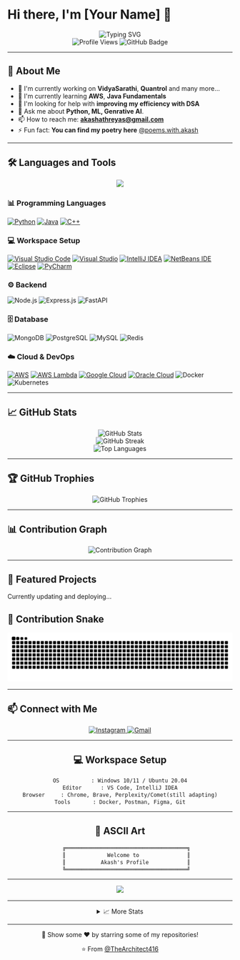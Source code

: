 # Hi there, I'm [Your Name] 👋

<div align="center">
  <img src="https://readme-typing-svg.demolab.com?font=Fira+Code&size=32&duration=2800&pause=2000&color=A9FEF7&center=true&vCenter=true&width=940&lines=Hey!+It's+Akash+here!;I'm+a+passionate+learner;I+love+creating+innovative+solutions;Currently+focused+on+AI/ML+and...+Cloud+Computing!;Welcome+to+my+GitHub+profile!" alt="Typing SVG" />
</div>

<div align="center">
  <img src="https://komarev.com/ghpvc/?username=TheArchitect416&color=0e75b6&style=flat" alt="Profile Views" />
  <img src="https://img.shields.io/github/followers/TheArchitect416?label=Followers&style=social" alt="GitHub Badge" />
</div>

---

## 🚀 About Me

- 🔭 I'm currently working on **VidyaSarathi**, **Quantrol** and many more...
- 🌱 I'm currently learning **AWS**, **Java Fundamentals**
- 🤔 I'm looking for help with **improving my efficiency with DSA**
- 💬 Ask me about **Python, ML, Genrative AI**.
- 📫 How to reach me: **akashathreyas@gmail.com**
- ⚡ Fun fact: **You can find my poetry here** [@poems.with.akash](https://www.instagram.com/poems.with.akash)

---

## 🛠️ Languages and Tools

<div align="center">
  <img src="https://skillicons.dev/icons?i=python,java,cpp,ts,react,nodejs,express,mongodb,postgresql,git,kubernetes,aws&perline=10" />
</div>

### 📊 Programming Languages
[![Python](https://img.shields.io/badge/Python-3776AB?logo=python&logoColor=fff)](#)
[![Java](https://img.shields.io/badge/Java-%23ED8B00.svg?logo=openjdk&logoColor=white)](#)
[![C++](https://img.shields.io/badge/C++-%2300599C.svg?logo=c%2B%2B&logoColor=white)](#)

### 💻 Workspace Setup
[![Visual Studio Code](https://custom-icon-badges.demolab.com/badge/Visual%20Studio%20Code-0078d7.svg?logo=vsc&logoColor=white)](#)
[![Visual Studio](https://custom-icon-badges.demolab.com/badge/Visual%20Studio-5C2D91.svg?&logo=visualstudio&logoColor=white)](#)
[![IntelliJ IDEA](https://img.shields.io/badge/IntelliJIDEA-000000.svg?logo=intellij-idea&logoColor=white)](#)
[![NetBeans IDE](https://img.shields.io/badge/NetBeans%20IDE-1B6AC6.svg?logo=apache-netbeans-ide&logoColor=white)](#)
[![Eclipse](https://img.shields.io/badge/Eclipse-FE7A16.svg?logo=Eclipse&logoColor=white)](#)
[![PyCharm](https://img.shields.io/badge/PyCharm-000?logo=pycharm&logoColor=fff)](#)

### ⚙️ Backend
![Node.js](https://img.shields.io/badge/-Node.js-339933?style=flat-square&logo=node.js&logoColor=white)
![Express.js](https://img.shields.io/badge/-Express.js-000000?style=flat-square&logo=express&logoColor=white)
![FastAPI](https://img.shields.io/badge/-FastAPI-009688?style=flat-square&logo=fastapi&logoColor=white)

### 🗄️ Database
![MongoDB](https://img.shields.io/badge/-MongoDB-47A248?style=flat-square&logo=mongodb&logoColor=white)
![PostgreSQL](https://img.shields.io/badge/-PostgreSQL-336791?style=flat-square&logo=postgresql&logoColor=white)
![MySQL](https://img.shields.io/badge/-MySQL-4479A1?style=flat-square&logo=mysql&logoColor=white)
![Redis](https://img.shields.io/badge/-Redis-DC382D?style=flat-square&logo=redis&logoColor=white)

### ☁️ Cloud & DevOps
[![AWS](https://custom-icon-badges.demolab.com/badge/AWS-%23FF9900.svg?logo=aws&logoColor=white)](#)
[![AWS Lambda](https://custom-icon-badges.demolab.com/badge/AWS%20Lambda-%23FF9900.svg?logo=aws-lambda&logoColor=white)](#)
[![Google Cloud](https://img.shields.io/badge/Google%20Cloud-%234285F4.svg?logo=google-cloud&logoColor=white)](#)
[![Oracle Cloud](https://custom-icon-badges.demolab.com/badge/Oracle%20Cloud-F80000?logo=oracle&logoColor=white)](#)
![Docker](https://img.shields.io/badge/-Docker-2496ED?style=flat-square&logo=docker&logoColor=white)
![Kubernetes](https://img.shields.io/badge/-Kubernetes-326CE5?style=flat-square&logo=kubernetes&logoColor=white)

---

## 📈 GitHub Stats

<div align="center">
  <img src="https://github-readme-stats.vercel.app/api?username=TheArchitect416&show_icons=true&theme=tokyonight&hide_border=true&count_private=true" alt="GitHub Stats" />
</div>

<div align="center">
  <img src="https://github-readme-streak-stats.herokuapp.com/?user=TheArchitect416&theme=tokyonight&hide_border=true" alt="GitHub Streak" />
</div>

<div align="center">
  <img src="https://github-readme-stats.vercel.app/api/top-langs/?username=TheArchitect416&theme=tokyonight&hide_border=true&layout=compact" alt="Top Languages" />
</div>

---

## 🏆 GitHub Trophies

<div align="center">
  <img src="https://github-profile-trophy.vercel.app/?username=TheArchitect416&theme=tokyonight&no-frame=true&row=1&column=7" alt="GitHub Trophies" />
</div>

---

## 📊 Contribution Graph

<div align="center">
  <img src="https://github-readme-activity-graph.vercel.app/graph?username=TheArchitect416&theme=tokyo-night&hide_border=true" alt="Contribution Graph" />
</div>

---

## 🎯 Featured Projects

Currently updating and deploying...

## 🐍 Contribution Snake

<div align="center">
  <img src="https://raw.githubusercontent.com/TheArchitect416/TheArchitect416/output/snake.svg" alt="Snake animation" />
</div>

---

## 📫 Connect with Me

<div align="center">
  <a href="https://www.linkedin.com/in/akash-m-athreyas-1b0556257/"
    <img src="https://img.shields.io/badge/LinkedIn-0077B5?style=for-the-badge&logo=linkedin&logoColor=white" alt="LinkedIn" />
  </a>
  <a href="https://instagram.com/akash.m.athreyas">
    <img src="https://img.shields.io/badge/Instagram-E4405F?style=for-the-badge&logo=instagram&logoColor=white" alt="Instagram" />
  </a>
  <a href="mailto:akashathreyas@gmail.com">
    <img src="https://img.shields.io/badge/Gmail-D14836?style=for-the-badge&logo=gmail&logoColor=white" alt="Gmail" />
  </a>

---

## 💻 Workspace Setup

```text
OS          : Windows 10/11 / Ubuntu 20.04
Editor      : VS Code, IntelliJ IDEA
Browser     : Chrome, Brave, Perplexity/Comet(still adapting)
Tools       : Docker, Postman, Figma, Git
```

---

## 🎨 ASCII Art

```
    ╔══════════════════════════════════════╗
    ║             Welcome to               ║
    ║           Akash's Profile            ║
    ╚══════════════════════════════════════╝
```

---

<div align="center">
  <img src="https://capsule-render.vercel.app/api?type=waving&color=gradient&customColorList=6,11,20&height=150&section=footer&text=Thanks%20for%20visiting!&fontSize=40&fontColor=fff&animation=twinkling&fontAlignY=75"/>
</div>

---

<details>
<summary>📈 More Stats</summary>

### 🔥 Streak Stats
<img src="https://github-readme-streak-stats.herokuapp.com/?user=TheArchitect416&theme=dark&hide_border=true" alt="Streak Stats">

### 📊 Detailed Stats
<img src="https://github-profile-summary-cards.vercel.app/api/cards/profile-details?username=TheArchitect416&theme=github_dark" alt="Profile Details">

### 💻 Most Used Languages
<img src="https://github-profile-summary-cards.vercel.app/api/cards/most-commit-language?username=TheArchitect416&theme=github_dark" alt="Most Commit Language">

### ⏰ Commit Time Distribution
<img src="https://github-profile-summary-cards.vercel.app/api/cards/productive-time?username=TheArchitect416&theme=github_dark&utcOffset=8" alt="Productive Time">

</details>

---

<div align="center">
  <p>💫 Show some ❤️ by starring some of my repositories!</p>
  <p>⭐️ From <a href="https://github.com/TheArchitect416">@TheArchitect416</a></p>
</div>
